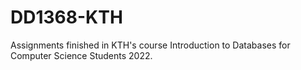 # DD1368-KTH
Assignments finished in KTH's course Introduction to Databases for Computer Science Students 2022.
